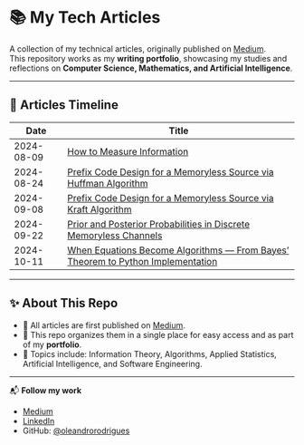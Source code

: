 # 📚 My Tech Articles

A collection of my technical articles, originally published on [Medium](https://medium.com/@oleandroprodrigues).  
This repository works as my **writing portfolio**, showcasing my studies and reflections on **Computer Science, Mathematics, and Artificial Intelligence**.  

---

## 📅 Articles Timeline

| Date       | Title                                                                |
|------------|----------------------------------------------------------------------|
| 2024-08-09 | [How to Measure Information](https://medium.com/@oleandroprodrigues/how-to-measure-information-9faa6fd37606)                                            |
| 2024-08-24 | [Prefix Code Design for a Memoryless Source via Huffman Algorithm](https://medium.com/@oleandroprodrigues/prefix-code-design-for-a-memoryless-source-via-huffman-algorithm-0fb8402efaf8)      |
| 2024-09-08 | [Prefix Code Design for a Memoryless Source via Kraft Algorithm](https://medium.com/@oleandroprodrigues/prefix-code-design-for-a-memoryless-source-via-kraft-algorithm-7c0620a6d07b)      |
| 2024-09-22 | [Prior and Posterior Probabilities in Discrete Memoryless Channels](https://medium.com/@oleandroprodrigues/prior-and-posterior-probabilities-in-discrete-memoryless-channels-5f53a2addaaa)      |
| 2024-10-11 | [When Equations Become Algorithms — From Bayes’ Theorem to Python Implementation](https://medium.com/@oleandroprodrigues/when-equations-become-algorithms-a791d57f70eb)      |

---

## ✨ About This Repo

- 📝 All articles are first published on [Medium](https://medium.com/@oleandroprodrigues).  
- 📂 This repo organizes them in a single place for easy access and as part of my **portfolio**.  
- 🎯 Topics include: Information Theory, Algorithms, Applied Statistics, Artificial Intelligence, and Software Engineering.  

---

📬 **Follow my work**  
- [Medium](https://medium.com/@oleandroprodrigues)  
- [LinkedIn](https://www.linkedin.com/in/leandrorodrigueso/)  
- GitHub: [@oleandrorodrigues](https://github.com/oleandrorodrigues)